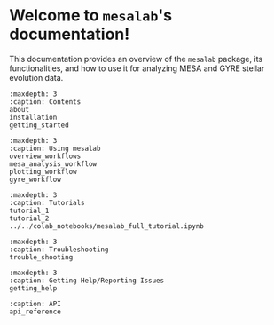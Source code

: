 # Welcome to `mesalab`'s documentation!

This documentation provides an overview of the `mesalab` package, its functionalities, and how to use it for analyzing MESA and GYRE stellar evolution data.



```{toctree}
:maxdepth: 3
:caption: Contents
about
installation
getting_started
```

```{toctree}
:maxdepth: 3
:caption: Using mesalab
overview_workflows
mesa_analysis_workflow
plotting_workflow
gyre_workflow
```

```{toctree}
:maxdepth: 3
:caption: Tutorials
tutorial_1
tutorial_2
../../colab_notebooks/mesalab_full_tutorial.ipynb
```


```{toctree}
:maxdepth: 3
:caption: Troubleshooting
trouble_shooting
```


```{toctree}
:maxdepth: 3
:caption: Getting Help/Reporting Issues
getting_help
```


```{toctree}
:caption: API
api_reference
```


